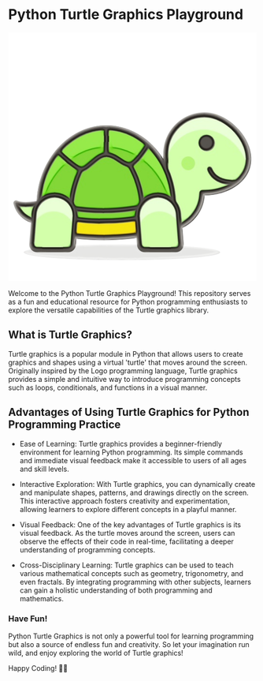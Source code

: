 # Python Turtle Graphics Playground
![turtle logo](image/turtle.png)

Welcome to the Python Turtle Graphics Playground! This repository serves as a fun and educational resource for Python programming enthusiasts to explore the versatile capabilities of the Turtle graphics library.

## What is Turtle Graphics?
Turtle graphics is a popular module in Python that allows users to create graphics and shapes using a virtual 'turtle' that moves around the screen. Originally inspired by the Logo programming language, Turtle graphics provides a simple and intuitive way to introduce programming concepts such as loops, conditionals, and functions in a visual manner.

## Advantages of Using Turtle Graphics for Python Programming Practice
- Ease of Learning: Turtle graphics provides a beginner-friendly environment for learning Python programming. Its simple commands and immediate visual feedback make it accessible to users of all ages and skill levels.

- Interactive Exploration: With Turtle graphics, you can dynamically create and manipulate shapes, patterns, and drawings directly on the screen. This interactive approach fosters creativity and experimentation, allowing learners to explore different concepts in a playful manner.

- Visual Feedback: One of the key advantages of Turtle graphics is its visual feedback. As the turtle moves around the screen, users can observe the effects of their code in real-time, facilitating a deeper understanding of programming concepts.

- Cross-Disciplinary Learning: Turtle graphics can be used to teach various mathematical concepts such as geometry, trigonometry, and even fractals. By integrating programming with other subjects, learners can gain a holistic understanding of both programming and mathematics.

### Have Fun!
Python Turtle Graphics is not only a powerful tool for learning programming but also a source of endless fun and creativity. So let your imagination run wild, and enjoy exploring the world of Turtle graphics!


Happy Coding! 🐢🎨
